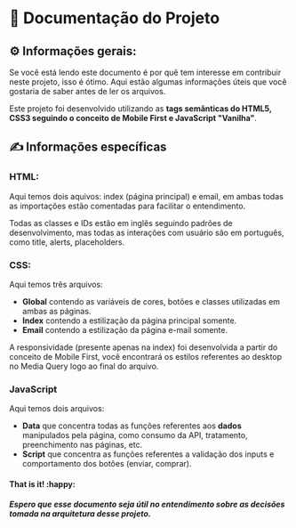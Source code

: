 # :pencil: Documentação do Projeto



## :gear: Informações gerais:

Se você está lendo este documento é por quê tem interesse em contribuir neste projeto, isso é ótimo. Aqui estão algumas informações úteis que você gostaria de saber antes de ler os arquivos.

Este projeto foi desenvolvido utilizando as **tags semânticas do HTML5, CSS3 seguindo o conceito de Mobile First  e JavaScript "Vanilha"**.



## :writing_hand: Informações específicas

### HTML:

Aqui temos dois aquivos: index (página principal) e email, em ambas todas as importações estão comentadas para facilitar o entendimento. 

Todas as classes e IDs estão em inglês seguindo padrões de desenvolvimento, mas todas as interações com usuário são em português, como title, alerts, placeholders.

### CSS:

Aqui temos três arquivos: 

- **Global** contendo as variáveis de cores, botões e classes utilizadas em ambas as páginas.
- **Index** contendo a estilização da página principal somente.
- **Email** contendo a estilização da página e-mail somente.

A responsividade (presente apenas na index) foi desenvolvida a partir do conceito de Mobile First, você encontrará os estilos referentes ao desktop no Media Query logo ao final do arquivo.

### JavaScript

Aqui temos dois arquivos:

- **Data** que concentra todas as funções referentes aos **dados** manipulados pela página, como consumo da API, tratamento, preenchimento nas páginas, etc.
- **Script** que concentra as funções referentes a validação dos inputs e comportamento dos botões (enviar, comprar).



#### That is it! :happy:

##### Espero que esse documento seja útil no entendimento sobre as decisões tomada na arquitetura desse projeto.




